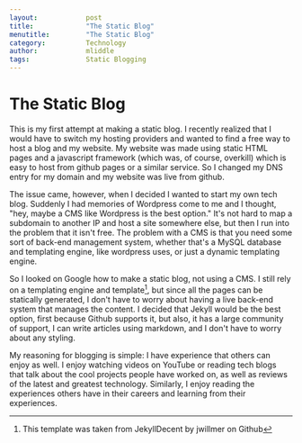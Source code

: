 ```yaml
---
layout:            post
title:             "The Static Blog"
menutitle:         "The Static Blog"
category:          Technology
author:            mliddle
tags:              Static Blogging
---
```


# The Static Blog

This is my first attempt at making a static blog. I recently realized that I would
have to switch my hosting providers and wanted to find a free way to host a blog
and my website. My website was made using static HTML pages and a javascript framework
(which was, of course, overkill) which is easy to host from github pages or a similar
service. So I changed my DNS entry for my domain and my website was live from github.

The issue came, however, when I decided I wanted to start my own tech blog. Suddenly
I had memories of Wordpress come to me and I thought, "hey, maybe a CMS like Wordpress
is the best option." It's not hard to map a subdomain to another IP and host a site
somewhere else, but then I run into the problem that it isn't free. The problem with
a CMS is that you need some sort of back-end management system, whether that's a MySQL
database and templating engine, like wordpress uses, or just a dynamic templating engine.

So I looked on Google how to make a static blog, not using a CMS. I still rely on a
templating engine and template[^1], but since all the pages can be statically generated,
I don't have to worry about having a live back-end system that manages the content. I
decided that Jekyll would be the best option, first because Github supports it, but also,
it has a large community of support, I can write articles using markdown, and I don't
have to worry about any styling.

My reasoning for blogging is simple: I have experience that others can enjoy as well. I
enjoy watching videos on YouTube or reading tech blogs that talk about the cool projects
people have worked on, as well as reviews of the latest and greatest technology. Similarly,
I enjoy reading the experiences others have in their careers and learning from their
experiences.

[^1]: This template was taken from JekyllDecent by jwillmer on Github
